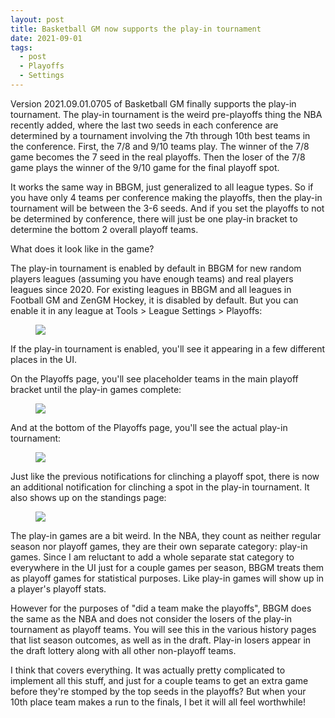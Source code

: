 ```yaml
---
layout: post
title: Basketball GM now supports the play-in tournament
date: 2021-09-01
tags:
  - post
  - Playoffs
  - Settings
---
```


Version 2021.09.01.0705 of Basketball GM finally supports the play-in tournament. The play-in tournament is the weird pre-playoffs thing the NBA recently added, where the last two seeds in each conference are determined by a tournament involving the 7th through 10th best teams in the conference. First, the 7/8 and 9/10 teams play. The winner of the 7/8 game becomes the 7 seed in the real playoffs. Then the loser of the 7/8 game plays the winner of the 9/10 game for the final playoff spot.

It works the same way in BBGM, just generalized to all league types. So if you have only 4 teams per conference making the playoffs, then the play-in tournament will be between the 3-6 seeds. And if you set the playoffs to not be determined by conference, there will just be one play-in bracket to determine the bottom 2 overall playoff teams.

What does it look like in the game?

<!--more-->

The play-in tournament is enabled by default in BBGM for new random players leagues (assuming you have enough teams) and real players leagues since 2020. For existing leagues in BBGM and all leagues in Football GM and ZenGM Hockey, it is disabled by default. But you can enable it in any league at Tools > League Settings > Playoffs:

<figure><img src="/files/play-in-tournament-1.png" class="img-fluid"></figure>

If the play-in tournament is enabled, you'll see it appearing in a few different places in the UI.

On the Playoffs page, you'll see placeholder teams in the main playoff bracket until the play-in games complete:

<figure><img src="/files/play-in-tournament-2.png" class="img-fluid"></figure>

And at the bottom of the Playoffs page, you'll see the actual play-in tournament:

<figure><a href="/files/play-in-tournament-3.png"><img src="/files/play-in-tournament-3.png" class="img-fluid"></a></figure>

Just like the previous notifications for clinching a playoff spot, there is now an additional notification for clinching a spot in the play-in tournament. It also shows up on the standings page:

<figure><img src="/files/play-in-tournament-4.png" class="img-fluid"></figure>

The play-in games are a bit weird. In the NBA, they count as neither regular season nor playoff games, they are their own separate category: play-in games. Since I am reluctant to add a whole separate stat category to everywhere in the UI just for a couple games per season, BBGM treats them as playoff games for statistical purposes. Like play-in games will show up in a player's playoff stats.

However for the purposes of "did a team make the playoffs", BBGM does the same as the NBA and does not consider the losers of the play-in tournament as playoff teams. You will see this in the various history pages that list season outcomes, as well as in the draft. Play-in losers appear in the draft lottery along with all other non-playoff teams.

I think that covers everything. It was actually pretty complicated to implement all this stuff, and just for a couple teams to get an extra game before they're stomped by the top seeds in the playoffs? But when your 10th place team makes a run to the finals, I bet it will all feel worthwhile!
